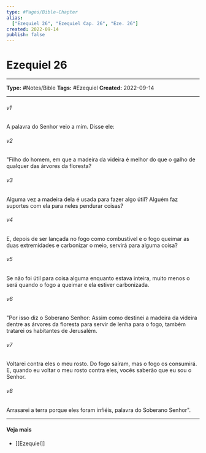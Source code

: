 ```yaml
---
type: #Pages/Bible-Chapter
alias:
  ["Ezequiel 26", "Ezequiel Cap. 26", "Eze. 26"]
created: 2022-09-14
publish: false
---
```


# Ezequiel 26

---

**Type:** #Notes/Bible
**Tags:** #Ezequiel
**Created:** 2022-09-14

---

###### v1
A palavra do Senhor veio a mim. Disse ele:
###### v2
"Filho do homem, em que a madeira da videira é melhor do que o galho de qualquer das árvores da floresta?
###### v3
Alguma vez a madeira dela é usada para fazer algo útil? Alguém faz suportes com ela para neles pendurar coisas?
###### v4
E, depois de ser lançada no fogo como combustível e o fogo queimar as duas extremidades e carbonizar o meio, servirá para alguma coisa?
###### v5
Se não foi útil para coisa alguma enquanto estava inteira, muito menos o será quando o fogo a queimar e ela estiver carbonizada.
###### v6
"Por isso diz o Soberano Senhor: Assim como destinei a madeira da videira dentre as árvores da floresta para servir de lenha para o fogo, também tratarei os habitantes de Jerusalém.
###### v7
Voltarei contra eles o meu rosto. Do fogo saíram, mas o fogo os consumirá. E, quando eu voltar o meu rosto contra eles, vocês saberão que eu sou o Senhor.
###### v8
Arrasarei a terra porque eles foram infiéis, palavra do Soberano Senhor".


---

#### Veja mais

- [[Ezequiel]]
